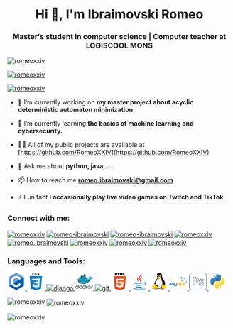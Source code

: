 <h1 align="center">Hi 👋, I'm Ibraimovski Romeo</h1>
<h3 align="center">Master's student in computer science | Computer teacher at LOGISCOOL MONS</h3>

<p align="left"> <img src="https://komarev.com/ghpvc/?username=romeoxxiv&label=Profile%20views&color=0e75b6&style=flat" alt="romeoxxiv" /> </p>

<p align="left"> <a href="https://github.com/ryo-ma/github-profile-trophy"><img src="https://github-profile-trophy.vercel.app/?username=romeoxxiv" alt="romeoxxiv" /></a> </p>

<p align="left"> <a href="https://twitter.com/romeoxxiv" target="blank"><img src="https://img.shields.io/twitter/follow/romeoxxiv?logo=twitter&style=for-the-badge" alt="romeoxxiv" /></a> </p>

- 🔭 I’m currently working on **my master project about acyclic deterministic automaton minimization**

- 🌱 I’m currently learning **the basics of machine learning and cybersecurity.**

- 👨‍💻 All of my public projects are available at [https://github.com/RomeoXXIV](https://github.com/RomeoXXIV)

- 💬 Ask me about **python, java, ...**

- 📫 How to reach me **romeo.ibraimovski@gmail.com**

- ⚡ Fun fact **I occasionally play live video games on Twitch and TikTok**

<h3 align="left">Connect with me:</h3>
<p align="left">
<a href="https://twitter.com/romeoxxiv" target="blank"><img align="center" src="https://raw.githubusercontent.com/rahuldkjain/github-profile-readme-generator/master/src/images/icons/Social/twitter.svg" alt="romeoxxiv" height="30" width="40" /></a>
<a href="https://linkedin.com/in/romeo-ibraimovski" target="blank"><img align="center" src="https://raw.githubusercontent.com/rahuldkjain/github-profile-readme-generator/master/src/images/icons/Social/linked-in-alt.svg" alt="romeo-ibraimovski" height="30" width="40" /></a>
<a href="https://stackoverflow.com/users/roméo-ibraimovski" target="blank"><img align="center" src="https://raw.githubusercontent.com/rahuldkjain/github-profile-readme-generator/master/src/images/icons/Social/stack-overflow.svg" alt="roméo-ibraimovski" height="30" width="40" /></a>
<a href="https://kaggle.com/romeoxxiv" target="blank"><img align="center" src="https://raw.githubusercontent.com/rahuldkjain/github-profile-readme-generator/master/src/images/icons/Social/kaggle.svg" alt="romeoxxiv" height="30" width="40" /></a>
<a href="https://fb.com/romeo.ibraimovski" target="blank"><img align="center" src="https://raw.githubusercontent.com/rahuldkjain/github-profile-readme-generator/master/src/images/icons/Social/facebook.svg" alt="romeo.ibraimovski" height="30" width="40" /></a>
<a href="https://instagram.com/romeoxxiv" target="blank"><img align="center" src="https://raw.githubusercontent.com/rahuldkjain/github-profile-readme-generator/master/src/images/icons/Social/instagram.svg" alt="romeoxxiv" height="30" width="40" /></a>
<a href="https://www.youtube.com/c/romeoxxiv" target="blank"><img align="center" src="https://raw.githubusercontent.com/rahuldkjain/github-profile-readme-generator/master/src/images/icons/Social/youtube.svg" alt="romeoxxiv" height="30" width="40" /></a>
<a href="https://codeforces.com/profile/romeoxxiv" target="blank"><img align="center" src="https://raw.githubusercontent.com/rahuldkjain/github-profile-readme-generator/master/src/images/icons/Social/codeforces.svg" alt="romeoxxiv" height="30" width="40" /></a>
</p>

<h3 align="left">Languages and Tools:</h3>
<p align="left"> <a href="https://www.cprogramming.com/" target="_blank" rel="noreferrer"> <img src="https://raw.githubusercontent.com/devicons/devicon/master/icons/c/c-original.svg" alt="c" width="40" height="40"/> </a> <a href="https://www.w3schools.com/css/" target="_blank" rel="noreferrer"> <img src="https://raw.githubusercontent.com/devicons/devicon/master/icons/css3/css3-original-wordmark.svg" alt="css3" width="40" height="40"/> </a> <a href="https://www.djangoproject.com/" target="_blank" rel="noreferrer"> <img src="https://cdn.worldvectorlogo.com/logos/django.svg" alt="django" width="40" height="40"/> </a> <a href="https://www.docker.com/" target="_blank" rel="noreferrer"> <img src="https://raw.githubusercontent.com/devicons/devicon/master/icons/docker/docker-original-wordmark.svg" alt="docker" width="40" height="40"/> </a> <a href="https://git-scm.com/" target="_blank" rel="noreferrer"> <img src="https://www.vectorlogo.zone/logos/git-scm/git-scm-icon.svg" alt="git" width="40" height="40"/> </a> <a href="https://www.w3.org/html/" target="_blank" rel="noreferrer"> <img src="https://raw.githubusercontent.com/devicons/devicon/master/icons/html5/html5-original-wordmark.svg" alt="html5" width="40" height="40"/> </a> <a href="https://www.java.com" target="_blank" rel="noreferrer"> <img src="https://raw.githubusercontent.com/devicons/devicon/master/icons/java/java-original.svg" alt="java" width="40" height="40"/> </a> <a href="https://www.linux.org/" target="_blank" rel="noreferrer"> <img src="https://raw.githubusercontent.com/devicons/devicon/master/icons/linux/linux-original.svg" alt="linux" width="40" height="40"/> </a> <a href="https://www.mysql.com/" target="_blank" rel="noreferrer"> <img src="https://raw.githubusercontent.com/devicons/devicon/master/icons/mysql/mysql-original-wordmark.svg" alt="mysql" width="40" height="40"/> </a> <a href="https://www.photoshop.com/en" target="_blank" rel="noreferrer"> <img src="https://raw.githubusercontent.com/devicons/devicon/master/icons/photoshop/photoshop-line.svg" alt="photoshop" width="40" height="40"/> </a> <a href="https://www.python.org" target="_blank" rel="noreferrer"> <img src="https://raw.githubusercontent.com/devicons/devicon/master/icons/python/python-original.svg" alt="python" width="40" height="40"/> </a> </p>

<p><img align="left" src="https://github-readme-stats.vercel.app/api/top-langs?username=romeoxxiv&show_icons=true&locale=en&layout=compact" alt="romeoxxiv" /></p>

<p>&nbsp;<img align="center" src="https://github-readme-stats.vercel.app/api?username=romeoxxiv&show_icons=true&locale=en" alt="romeoxxiv" /></p>

<p><img align="center" src="https://github-readme-streak-stats.herokuapp.com/?user=romeoxxiv&" alt="romeoxxiv" /></p>

